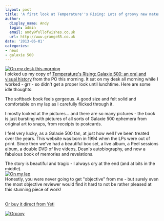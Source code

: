 ```yaml
---
layout: post
title: 'A first look at Temperature''s Rising: Lots of groovy new material!'
author:
  display_name: Andy
  login: admin
  email: andy@fullofwishes.co.uk
  url: http://www.grange85.co.uk
date: '2013-05-01'
categories:
- news
- galaxie 500
---
```

<p><a href="http://www.flickr.com/photos/grange85/8697337247/" title="On my desk this morning by andyaldridge, on Flickr"><img class="aligncenter" src="https://farm9.staticflickr.com/8548/8697337247_19dcd96804_z.jpg" alt="On my desk this morning"></a><br />
I picked up my copy of <a href="http://www.yetipublishing.com/G500.html">Temperature's Rising: Galaxie 500: an oral and visual history</a> from the PO this morning. It sat on my desk all morning while I worked - grr - so didn't get a proper look until lunchtime. Here are some idle thoughts:</p>
<p>The softback book feels gorgeous. A good size and felt solid and comfortable on my lap as I carefully flicked through it.</p>
<p>I mostly looked at the pictures... and there are so many pictures - the book is just bursting with pictures of all sorts of Galaxie 500 ephemera from original art to snaps, from receipts to postcards. </p>
<p>I feel very lucky, as a Galaxie 500 fan, at just how well I've been treated over the years. This website was born in 1994 when the LPs were out of print. Since then we've had a beautiful box set, a live album, a Peel sessions album, a double DVD of live videos, Dean's autobiography, and now a fabulous book of memories and revelations.</p>
<p>The story is beautiful and tragic - I always cry at the end (and at bits in the middle).<br />
<a href="http://www.flickr.com/photos/grange85/8698854358/" title="On my lap by andyaldridge, on Flickr"><img class="aligncenter" src="https://farm9.staticflickr.com/8407/8698854358_f19440d6d2_z.jpg" alt="On my lap"></a><br />
Honestly, you were never going to get "objective" from me - but surely even the most objective reviewer would find it hard to not be rather pleased at this stunning piece of work!</p>
<p><br />
<a href="http://www.yetipublishing.com/G500.html">Or buy it direct from Yeti</a></p>
<p><a href="http://www.flickr.com/photos/grange85/8697803491/" title="Groovy by andyaldridge, on Flickr"><img class="aligncenter" src="https://farm9.staticflickr.com/8533/8697803491_8f626be317_z.jpg" alt="Groovy"></a></p>
